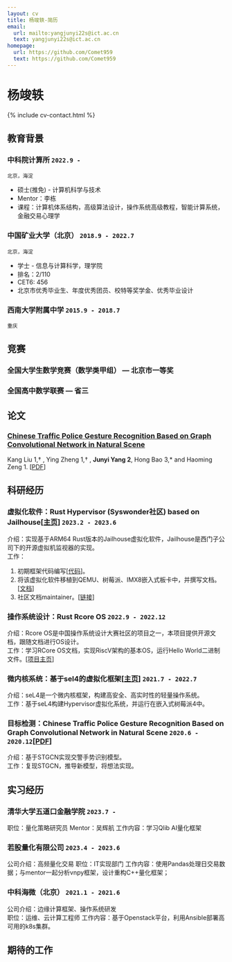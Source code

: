 ```yaml
---
layout: cv
title: 杨竣轶-简历
email:
  url: mailto:yangjunyi22s@ict.ac.cn
  text: yangjunyi22s@ict.ac.cn
homepage:
  url: https://github.com/Comet959
  text: https://github.com/Comet959
---
```


# 杨竣轶

<!--
include contact information from the front matter
Supported arguments:
    - homepage: url, text
    - phone
    - email
-->

{% include cv-contact.html %}

## 教育背景

### **中科院计算所** `2022.9 -`

```
北京，海淀
```

- 硕士(推免) - 计算机科学与技术
- Mentor：李栋
- 课程：计算机体系结构，高级算法设计，操作系统高级教程，智能计算系统，金融交易心理学


### **中国矿业大学（北京）** `2018.9 - 2022.7`

```
北京，海淀
```

- 学士 - 信息与计算科学，理学院
- 排名：2/110
- CET6: 456
- 北京市优秀毕业生、年度优秀团员、校特等奖学金、优秀毕业设计

### **西南大学附属中学** `2015.9 - 2018.7`

```
重庆
```

## 竞赛

### 全国大学生数学竞赛（**数学类甲组**） — **北京市一等奖**
### 全国高中数学联赛 — **省三**

## 论文

### [**Chinese Traffic Police Gesture Recognition Based on Graph Convolutional Network in Natural Scene**](https://www.mdpi.com/2076-3417/11/24/11951)
Kang Liu 1,† , Ying Zheng 1,† , **Junyi Yang 2**, Hong Bao 3,* and Haoming Zeng 1.
[[PDF](https://mdpi-res.com/d_attachment/applsci/applsci-11-11951/article_deploy/applsci-11-11951-v2.pdf?version=1639636549)]

## 科研经历
### **虚拟化软件：Rust Hypervisor (Syswonder社区) based on Jailhouse[[主页](http://report.syswonder.org/#/)]** `2023.2 - 2023.6`
介绍：实现基于ARM64 Rust版本的Jailhouse虚拟化软件，Jailhouse是西门子公司下的开源虚拟机监视器的实现。<br>
工作：
1. 初期框架代码编写[[代码](https://github.com:Comet959/armv8-rust-hypervisor)]。
2. 将该虚拟化软件移植到QEMU、树莓派、IMX8嵌入式板卡中，并撰写文档。[[文档](http://report.syswonder.org/#/2023/20230421_ARM64-QEMU-jailhouse)]
3. 社区文档maintainer。[[链接](https://github.com/syswonder/report)]

### **操作系统设计：Rust Rcore OS** `2022.9 - 2022.12`
介绍：Rcore OS是中国操作系统设计大赛社区的项目之一，本项目提供开源文档，跟随文档进行OS设计。<br>
工作：学习RCore OS文档，实现RiscV架构的基本OS，运行Hello World二进制文件。[[项目主页](https://github.com/LearningOS)]

### **微内核系统：基于sel4的虚拟化框架[[主页](https://sel4.systems/)]** `2021.7 - 2022.7`
介绍：seL4是一个微内核框架，构建高安全、高实时性的轻量操作系统。<br>
工作：基于seL4构建Hypervisor虚拟化系统，并运行在嵌入式树莓派4中。

### **目标检测：Chinese Traffic Police Gesture Recognition Based on Graph Convolutional Network in Natural Scene** `2020.6 - 2020.12`[[PDF](https://mdpi-res.com/d_attachment/applsci/applsci-11-11951/article_deploy/applsci-11-11951-v2.pdf?version=1639636549)]
介绍：基于STGCN实现交警手势识别模型。<br>
工作：复现STGCN，推导新模型，将想法实现。

## 实习经历
### **清华大学五道口金融学院** `2023.7 - `
职位：量化策略研究员
Mentor：吴辉航
工作内容：学习Qlib AI量化框架

### **若股量化有限公司** `2023.4 - 2023.6`
公司介绍：高频量化交易
职位：IT实现部门
工作内容：使用Pandas处理日交易数据；与mentor一起分析vnpy框架，设计重构C++量化框架；

### **中科海微（北京）** `2021.1 - 2021.6`
公司介绍：边缘计算框架、操作系统研发<br>
职位：运维、云计算工程师
工作内容：基于Openstack平台，利用Ansible部署高可用的k8s集群。

## 期待的工作
<!-- ### Footer

Last updated: May 2013 -->
